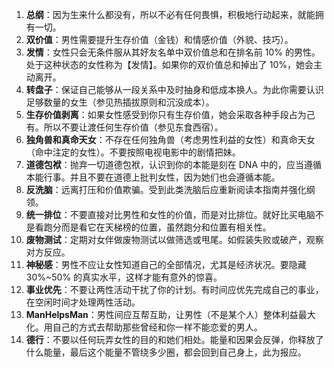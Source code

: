 1. **总纲**：因为生来什么都没有，所以不必有任何畏惧，积极地行动起来，就能拥有一切。
2. **双价值**：男性需要提升生存价值（金钱）和情感价值（外貌、技巧）。
3. **发情**：女性只会无条件服从其好友名单中双价值总和在排名前 10% 的男性。处于这种状态的女性称为【发情】。如果你的双价值总和掉出了 10%，她会主动离开。
4.  **转盘子**：保证自己能够从一段关系中及时抽身和低成本换人。为此你需要认识足够数量的女生（参见热插拔原则和沉没成本）。
5. **生存价值剥离**：如果女性感受到你只有生存价值，她会采取各种手段占为己有。所以不要让渡任何生存价值（参见东食西宿）。
6. **独角兽和真命天女**：不存在任何独角兽（考虑男性利益的女性）和真命天女（命中注定的女性）。不要按照电视电影中的剧情把妹。
7. **道德包袱**：抛弃一切道德包袱，认识到你的本能是刻在 DNA 中的，应当遵循本能行事。并且不要在道德上批判女性，因为她们也会遵循本能。
8. **反洗脑**：远离打压和价值欺骗。受到此类洗脑后应重新阅读本指南并强化纲领。
9. **统一排位**：不要直接对比男性和女性的价值，而是对比排位。就好比买电脑不是看跑分而是看它在天梯榜的位置，虽然跑分和位置有相关性。
10.  **废物测试**：定期对女伴做废物测试以做筛选或甩尾。如假装失败或破产，观察对方反应。
11. **神秘感**：男性不应让女性知道自己的全部情况，尤其是经济状况。要隐藏 30%~50% 的真实水平，这样才能有意外的惊喜。
12. **事业优先**：不要让两性活动干扰了你的计划。有时间应优先完成自己的事业，在空闲时间才处理两性活动。
13. **ManHelpsMan**：男性间应互帮互助，让男性（不是某个人）整体利益最大化。用自己的方式去帮助那些曾经和你一样不能恋爱的男人。
14. **德行**：不要以任何玩弄女性的目的和她们相处。能量和因果会反弹，你释放了什么能量，最后这个能量不管绕多少圈，都会回到自己身上，此为报应。